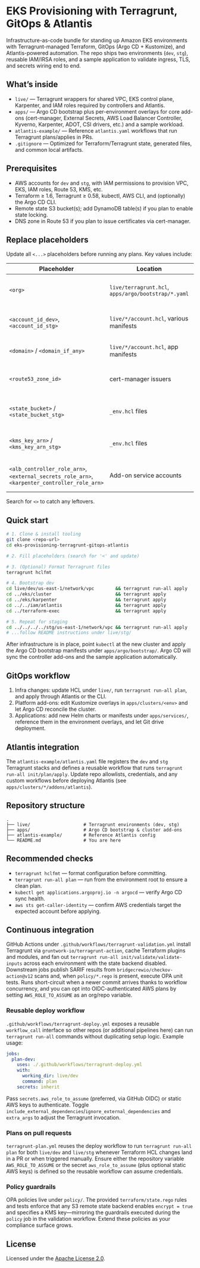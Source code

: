# EKS Provisioning with Terragrunt, GitOps & Atlantis

Infrastructure-as-code bundle for standing up Amazon EKS environments with
Terragrunt-managed Terraform, GitOps (Argo CD + Kustomize), and Atlantis-powered
automation. The repo ships two environments (`dev`, `stg`), reusable IAM/IRSA
roles, and a sample application to validate ingress, TLS, and secrets wiring end
to end.

## What’s inside
- `live/` — Terragrunt wrappers for shared VPC, EKS control plane, Karpenter,
  and IAM roles required by controllers and Atlantis.
- `apps/` — Argo CD bootstrap plus per-environment overlays for core add-ons
  (cert-manager, External Secrets, AWS Load Balancer Controller, Kyverno,
  Karpenter, ADOT, CSI drivers, etc.) and a sample workload.
- `atlantis-example/` — Reference `atlantis.yaml` workflows that run Terragrunt
  plans/applies in PRs.
- `.gitignore` — Optimized for Terraform/Terragrunt state, generated files, and
  common local artifacts.

## Prerequisites
- AWS accounts for `dev` and `stg`, with IAM permissions to provision VPC, EKS,
  IAM roles, Route 53, KMS, etc.
- Terraform ≥ 1.6, Terragrunt ≥ 0.58, kubectl, AWS CLI, and (optionally) the
  Argo CD CLI.
- Remote state S3 bucket(s); add DynamoDB table(s) if you plan to enable state
  locking.
- DNS zone in Route 53 if you plan to issue certificates via cert-manager.

## Replace placeholders
Update all `<...>` placeholders before running any plans. Key values include:

| Placeholder | Location | Description |
|-------------|----------|-------------|
| `<org>` | `live/terragrunt.hcl`, `apps/argo/bootstrap/*.yaml` | Git hosting org/user used by Argo CD |
| `<account_id_dev>`, `<account_id_stg>` | `live/*/account.hcl`, various manifests | AWS account IDs per environment |
| `<domain>` / `<domain_if_any>` | `live/*/account.hcl`, app manifests | Base DNS domain for ingress |
| `<route53_zone_id>` | cert-manager issuers | Route 53 hosted zone for DNS-01 challenges |
| `<state_bucket>` / `<state_bucket_stg>` | `_env.hcl` files | Remote state S3 bucket names |
| `<kms_key_arn>` / `<kms_key_arn_stg>` | `_env.hcl` files | KMS key ARN used to encrypt state |
| `<alb_controller_role_arn>`, `<external_secrets_role_arn>`, `<karpenter_controller_role_arn>` | Add-on service accounts | IRSA role ARNs created by Terraform |

Search for `<>` to catch any leftovers.

## Quick start
```bash
# 1. Clone & install tooling
git clone <repo-url>
cd eks-provisioning-terragrunt-gitops-atlantis

# 2. Fill placeholders (search for '<' and update)

# 3. (Optional) Format Terragrunt files
terragrunt hclfmt

# 4. Bootstrap dev
cd live/dev/us-east-1/network/vpc        && terragrunt run-all apply
cd ../eks/cluster                        && terragrunt apply
cd ../eks/karpenter                      && terragrunt apply
cd ../../iam/atlantis                    && terragrunt apply
cd ../terraform-exec                     && terragrunt apply

# 5. Repeat for staging
cd ../../../../stg/us-east-1/network/vpc && terragrunt run-all apply
# ...follow README instructions under live/stg/
```

After infrastructure is in place, point `kubectl` at the new cluster and apply
the Argo CD bootstrap manifests under `apps/argo/bootstrap/`. Argo CD will sync
the controller add-ons and the sample application automatically.

## GitOps workflow
1. Infra changes: update HCL under `live/`, run `terragrunt run-all plan`, and
   apply through Atlantis or the CLI.
2. Platform add-ons: edit Kustomize overlays in `apps/clusters/<env>` and let
   Argo CD reconcile the cluster.
3. Applications: add new Helm charts or manifests under `apps/services/`,
   reference them in the environment overlays, and let Git drive deployment.

## Atlantis integration
The `atlantis-example/atlantis.yaml` file registers the `dev` and `stg`
Terragrunt stacks and defines a reusable workflow that runs `terragrunt run-all
init/plan/apply`. Update repo allowlists, credentials, and any custom workflows
before deploying Atlantis (see `apps/clusters/*/addons/atlantis`).

## Repository structure
```
.
├── live/                    # Terragrunt environments (dev, stg)
├── apps/                    # Argo CD bootstrap & cluster add-ons
├── atlantis-example/        # Reference Atlantis config
└── README.md                # You are here
```

## Recommended checks
- `terragrunt hclfmt` — format configuration before committing.
- `terragrunt run-all plan` — run from the environment root to ensure a clean
  plan.
- `kubectl get applications.argoproj.io -n argocd` — verify Argo CD sync health.
- `aws sts get-caller-identity` — confirm AWS credentials target the expected
  account before applying.

## Continuous integration
GitHub Actions under `.github/workflows/terragrunt-validation.yml` install
Terragrunt via `gruntwork-io/terragrunt-action`, cache Terraform plugins and
modules, and fan out `terragrunt run-all init/validate/validate-inputs` across
each environment with the state backend disabled. Downstream jobs publish SARIF
results from `bridgecrewio/checkov-action@v12` scans and, when `policy/*.rego` is present, execute OPA
unit tests. Runs short-circuit when a newer commit arrives thanks to workflow
concurrency, and you can opt into OIDC-authenticated AWS plans by setting
`AWS_ROLE_TO_ASSUME` as an org/repo variable.

### Reusable deploy workflow
`.github/workflows/terragrunt-deploy.yml` exposes a reusable `workflow_call`
interface so other repos (or additional pipelines here) can run `terragrunt
run-all` commands without duplicating setup logic. Example usage:

```yaml
jobs:
  plan-dev:
    uses: ./.github/workflows/terragrunt-deploy.yml
    with:
      working_dir: live/dev
      command: plan
    secrets: inherit
```

Pass `secrets.aws_role_to_assume` (preferred, via GitHub OIDC) or static AWS
keys to authenticate. Toggle `include_external_dependencies`/`ignore_external_dependencies`
and `extra_args` to adjust the Terragrunt invocation.

### Plans on pull requests
`terragrunt-plan.yml` reuses the deploy workflow to run `terragrunt run-all plan`
for both `live/dev` and `live/stg` whenever Terraform HCL changes land in a PR
or when triggered manually. Ensure either the repository variable
`AWS_ROLE_TO_ASSUME` or the secret `aws_role_to_assume` (plus optional static AWS
keys) is defined so the reusable workflow can assume credentials.

### Policy guardrails
OPA policies live under `policy/`. The provided `terraform/state.rego` rules and
tests enforce that any S3 remote state backend enables `encrypt = true` and
specifies a KMS key—mirroring the guardrails executed during the `policy` job in
the validation workflow. Extend these policies as your compliance surface grows.

## License
Licensed under the [Apache License 2.0](LICENSE).
